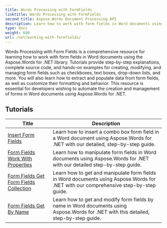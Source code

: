 ```yaml
---
title: Words Processing with FormFields
linktitle: Words Processing with FormFields
second_title: Aspose.Words Document Processing API
description: Learn how to work with form fields in Word documents using Aspose.Words for .NET. Detailed tutorials with code examples.
type: docs
weight: 690
url: /net/working-with-formfields/
---
```

Words Processing with Form Fields is a comprehensive resource for learning how to work with form fields in Word documents using the Aspose.Words for .NET library. Tutorials provide step-by-step explanations, complete source code, and hands-on examples for creating, modifying, and managing form fields such as checkboxes, text boxes, drop-down lists, and more. You will also learn how to extract and populate data from form fields, as well as customize their formatting and behavior. This resource is essential for developers wishing to automate the creation and management of forms in Word documents using Aspose.Words for .NET.

 ## Tutorials
| Title | Description |
| --- | --- |
| [Insert Form Fields](./insert-form-fields/) | Learn how to insert a combo box form field in a Word document using Aspose.Words for .NET with our detailed, step-by-step guide. |
| [Form Fields Work With Properties](./form-fields-work-with-properties/) | Learn how to manipulate form fields in Word documents using Aspose.Words for .NET with our detailed step-by-step guide. |
| [Form Fields Get Form Fields Collection](./form-fields-get-form-fields-collection/) | Learn how to get and manipulate form fields in Word documents using Aspose.Words for .NET with our comprehensive step-by-step guide. |
| [Form Fields Get By Name](./form-fields-get-by-name/) | Learn how to get and modify form fields by name in Word documents using Aspose.Words for .NET with this detailed, step-by-step guide. |
